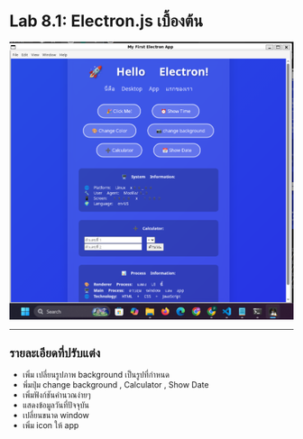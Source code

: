 # Lab 8.1: Electron.js เบื้องต้น
![alt text](./img/Desktop-App.png)

-----
## รายละเอียดที่ปรับแต่ง
- เพิ่ม เปลี่ยนรูปภาพ background เป็นรูปที่กำหนด
- พิ่มปุ่ม change background , Calculator , Show Date
- เพิ่มฟังก์ชันคำนวณง่ายๆ
- แสดงข้อมูลวันที่ปัจจุบัน
- เปลี่ยนขนาด window
- เพิ่ม icon ให้ app
